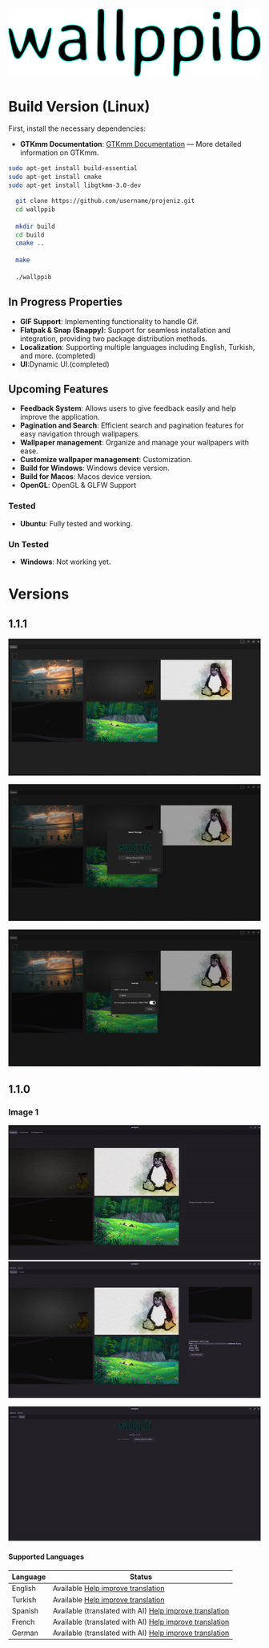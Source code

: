 ![Logo](https://raw.githubusercontent.com/pekaala/wallppib/6ab8329be185abf466c69699d1b765b87f1193ae/sc/logo_icon.svg)

# Build Version (Linux)

First, install the necessary dependencies:

- **GTKmm Documentation**: [GTKmm Documentation](https://www.gtk.org/docs/language-bindings/cpp) — More detailed information on GTKmm.

```bash
sudo apt-get install build-essential
sudo apt-get install cmake
sudo apt-get install libgtkmm-3.0-dev
```

```bash
  git clone https://github.com/username/projeniz.git
  cd wallppib

  mkdir build
  cd build
  cmake ..

  make

  ./wallppib
```

## In Progress Properties

- **GIF Support**: Implementing functionality to handle Gif.
- **Flatpak & Snap (Snappy)**: Support for seamless installation and integration, providing two package distribution methods.
- **Localization**: Supporting multiple languages including English, Turkish, and more. (completed)
- **UI**:Dynamic UI.(completed)

## Upcoming Features

- **Feedback System**: Allows users to give feedback easily and help improve the application.
- **Pagination and Search**: Efficient search and pagination features for easy navigation through wallpapers.
- **Wallpaper management**: Organize and manage your wallpapers with ease.
- **Customize wallpaper management**: Customization.
- **Build for Windows**: Windows device version.
- **Build for Macos**: Macos device version.
- **OpenGL**: OpenGL & GLFW Support

### Tested

- **Ubuntu**: Fully tested and working.

### Un Tested

- **Windows**: Not working yet.

# Versions

## 1.1.1

![Image 1 Description](https://raw.githubusercontent.com/pekaala/wallppib/refs/heads/main/screenshots/versions/1.1.1/1.png)

![Image 2 Description](https://raw.githubusercontent.com/pekaala/wallppib/refs/heads/main/screenshots/versions/1.1.1/2.png)

![Image 3 Description](https://raw.githubusercontent.com/pekaala/wallppib/refs/heads/main/screenshots/versions/1.1.1/3.png)

## 1.1.0

### Image 1

![Image 1 Description](https://github.com/pekaala/wallppib/blob/main/sc/versions/1.1.0/localizationwork.gif)
![Explore.](https://raw.githubusercontent.com/pekaala/wallppib/refs/heads/main/sc/sc_explore.png)

![About.](https://raw.githubusercontent.com/pekaala/wallppib/refs/heads/main/sc/sc_about.png 'sc_about')

#### Supported Languages

| Language | Status                                                                                                                               |
| -------- | ------------------------------------------------------------------------------------------------------------------------------------ |
| English  | Available [Help improve translation](https://github.com/pekaala/wallppib/blob/main/src/data/locales/en-US.json)                      |
| Turkish  | Available [Help improve translation](https://github.com/pekaala/wallppib/blob/main/src/data/locales/tr-TR.json)                      |
| Spanish  | Available (translated with AI) [Help improve translation](https://github.com/pekaala/wallppib/blob/main/src/data/locales/es-ES.json) |
| French   | Available (translated with AI) [Help improve translation](https://github.com/pekaala/wallppib/blob/main/src/data/locales/fr-FR.json) |
| German   | Available (translated with AI) [Help improve translation](https://github.com/pekaala/wallppib/blob/main/src/data/locales/de-DE.json) |
